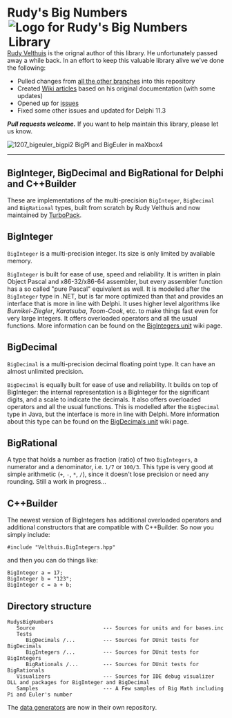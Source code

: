 # Rudy's Big Numbers <a href="https://github.com/TurboPack/RudysBigNumbers/"><img src="https://user-images.githubusercontent.com/821930/230476405-ebf33117-139a-4895-8d00-70e30186e3fa.jpg" align="Right" alt="Logo for Rudy's Big Numbers Library"></a>

[Rudy Velthuis](http://rvelthuis.de) is the orignal author of this library. He unfortunately passed away a while back. In an effort to keep this valuable library alive we've done the following:

* Pulled changes from [all the other branches](https://github.com/TurboPack/RudysBigNumbers/network) into this repository
* Created [Wiki articles](https://github.com/TurboPack/RudysBigNumbers/wiki) based on his original documentation (with some updates)
* Opened up for [issues](https://github.com/TurboPack/RudysBigNumbers/issues) 
* Fixed some other issues and updated for Delphi 11.3

***Pull requests welcome.*** If you want to help maintain this library, please let us know.

![1207_bigeuler_bigpi2](https://user-images.githubusercontent.com/109789632/232424638-63c3a169-b3ac-432c-90f6-013503bf1195.png)
BigPI and BigEuler in maXbox4

----

## BigInteger, BigDecimal and BigRational for Delphi and C++Builder

These are implementations of the multi-precision `BigInteger`, `BigDecimal` and `BigRational` types, built from scratch by Rudy Velthuis and now maintained by [TurboPack](https://github.com/TurboPack).

## BigInteger

`BigInteger` is a multi-precision integer. Its size is only limited by available memory.

`BigInteger` is built for ease of use, speed and reliability. It is written in plain Object Pascal and x86-32/x86-64 assembler, but every assembler function has a so called "pure Pascal" equivalent as well. It is modelled after the `BigInteger` type in .NET, but is far more optimized than that and provides an interface that is more in line with Delphi. It uses higher level algorithms like *Burnikel-Ziegler*, *Karatsuba*, *Toom-Cook*, etc. to make things fast even for very large integers. It offers overloaded operators and all the usual functions. More information can be found on the [BigIntegers unit](https://github.com/TurboPack/RudysBigNumbers/wiki/BigIntegers) wiki page.

## BigDecimal

`BigDecimal` is a multi-precision decimal floating point type. It can have an almost unlimited precision.

`BigDecimal` is equally built for ease of use and reliability. It builds on top of BigInteger: the internal representation is a BigInteger for the significant digits, and a scale to indicate the decimals. It also offers overloaded operators and all the usual functions. This is modelled after the `BigDecimal` type in Java, but the interface is more in line with Delphi. More information about this type can be found on the [BigDecimals unit](https://github.com/TurboPack/RudysBigNumbers/wiki/BigDecimals) wiki page.

## BigRational

A type that holds a number as fraction (ratio) of two `BigIntegers`, a numerator and a denominator, i.e. `1/7` or `100/3`. 
This type is very good at simple arithmetic (`+`, `-`, `*`, `/`), since it doesn't lose precision or need any rounding. Still a work in progress...

## C++Builder

The newest version of BigIntegers has additional overloaded operators and additional constructors that are compatible
with C++Builder. So now you simply include:

    #include "Velthuis.BigIntegers.hpp"

and then you can do things like:

    BigInteger a = 17;
    BigInteger b = "123";
    BigInteger c = a + b;

## Directory structure

```
RudysBigNumbers
   Source                      --- Sources for units and for bases.inc
   Tests
      BigDecimals /...         --- Sources for DUnit tests for BigDecimals
      BigIntegers /...         --- Sources for DUnit tests for BigIntegers
      BigRationals /...        --- Sources for DUnit tests for BigRationals
   Visualizers                 --- Sources for IDE debug visualizer DLL and packages for BigInteger and BigDecimal  
   Samples                     --- A Few samples of Big Math including Pi and Euler's number
```

The [data generators](https://github.com/TurboPack/RudysBigNumbers-DataGenerators/) are now in their own repository.
